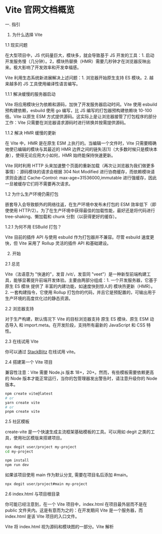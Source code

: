 # Vite 官网文档概览

一. 指引

1. 为什么选择 Vite

1.1 现实问题

在大型项目中，JS 代码量巨大，模块多，就会导致基于 JS 开发的工具：1. 启动开发服务慢（几分钟）。2，模块热替换（HMR）需要几秒钟才在浏览器反映出来。极大影响了开发效率和开发幸福感。

Vite 利用生态系统新进展解决上述问题：1. 浏览器开始原生支持 ES 模块。2. 越来越多的 JS 工具使用编译性语言编写。

1.1.1 解决缓慢的服务器启动

Vite 将应用模块分为依赖和源码，加快了开发服务器启动时间。Vite 使用 esbuild 预构建依赖，esbuild 使用 go 编写，比 JS 编写的打包器预构建依赖块 10-100 倍。Vite 以原生 ESM 方式提供源码。这实际上是让浏览器接管了打包程序的部分工作：Vite 只需要在浏览器请求源码时进行转换并按需提供源码。

1.1.2 解决 HMR 缓慢的更新

在 Vite 中，HMR 是在原生 ESM 上执行的。当编辑一个文件时，Vite 只需要精确地使已编辑的模块与其最近的 HMR 边界之间的链失活[1]（大多数时候只是模块本身），使得无论应用大小如何，HMR 始终能保持快速更新。

Vite 同时利用 HTTP 头来加速整个页面的重新加载（再次让浏览器为我们做更多事情）：源码模块的请求会根据 304 Not Modified 进行协商缓存，而依赖模块请求则会通过 Cache-Control: max-age=31536000,immutable 进行强缓存，因此一旦被缓存它们将不需要再次请求。

1.2 为什么生产环境仍需打包

嵌套导入会导致额外的网络往返，在生产环境中发布未打包的 ESM 效率低下（即使使用 HTTP/2）。为了在生产环境中获得最佳的加载性能，最好还是将代码进行 tree-shaking、懒加载和 chunk 分割（以获得更好的缓存）。

1.2.1 为何不用 ESBuild 打包？

Vite 目前的插件 API 与使用 esbuild 作为打包器并不兼容。尽管 esbuild 速度更快，但 Vite 采用了 Rollup 灵活的插件 API 和基础建设。

2. 开始

2.1 总览

Vite（法语意为 "快速的"，发音 /vit/，发音同 "veet"）是一种新型前端构建工具，能够显著提升前端开发体验。主要由两部分组成：1. 一个开发服务器，它基于原生 ES 模块 提供了 丰富的内建功能，如速度快到惊人的 模块热更新（HMR）。2. 一套构建指令，它使用 Rollup 打包你的代码，并且它是预配置的，可输出用于生产环境的高度优化过的静态资源。

2.2 浏览器支持

对于生产构建，默认情况下 Vite 的目标浏览器支持 原生 ES 模块、原生 ESM 动态导入 和 import.meta。在开发阶段，支持所有最新的 JavaScript 和 CSS 特性。

2.3 在线试用 Vite

你可以通过 [StackBlitz](https://stackblitz.com/edit/vitejs-vite-heargv?file=index.html&terminal=dev) 在线试用 vite。

2.4 搭建第一个 Vite 项目

兼容性注意：Vite 需要 Node.js 版本 18+，20+。然而，有些模板需要依赖更高的 Node 版本才能正常运行，当你的包管理器发出警告时，请注意升级你的 Node 版本。

```sh
npm create vite@latest
# or
yarn create vite
# or
pnpm create vite
```

2.5 社区模板

create-vite 是一个快速生成主流框架基础模板的工具。可以用如 degit 之类的工具，使用社区模版来搭建项目。

```sh
npx degit user/project my-project
cd my-project

npm install
npm run dev
```

如果该项目使用 main 作为默认分支, 需要在项目名后添加 #main。

```sh
npx degit user/project#main my-project
```

2.6 index.html 与项目根目录

你可能已经注意到，在一个 Vite 项目中，index.html 在项目最外层而不是在 public 文件夹内。这是有意而为之的：在开发期间 Vite 是一个服务器，而 index.html 是该 Vite 项目的入口文件。

Vite 将 index.html 视为源码和模块图的一部分。Vite 解析 <script type="module" src="..."> ，这个标签指向你的 JavaScript 源码。甚至内联引入 JavaScript 的 <script type="module"> 和引用 CSS 的 <link href> 也能利用 Vite 特有的功能被解析。另外，index.html 中的 URL 将被自动转换，因此不再需要 %PUBLIC_URL% 占位符了。

与静态 HTTP 服务器类似，Vite 也有 “根目录” 的概念，即服务文件的位置，在接下来的文档中你将看到它会以 <root> 代称。源码中的绝对 URL 路径将以项目的 “根” 作为基础来解析，因此你可以像在普通的静态文件服务器上一样编写代码（并且功能更强大！）。Vite 还能够处理依赖关系，解析处于根目录外的文件位置，这使得它即使在基于 monorepo 的方案中也十分有用。

Vite 也支持多个 .html 作入口点的 多页面应用模式。

vite 以当前工作目录作为根目录启动开发服务器。你也可以通过 vite serve some/sub/dir 来指定一个替代的根目录。注意 Vite 同时会解析项目根目录下的 配置文件（即 vite.config.js），因此如果根目录被改变了，你需要将配置文件移动到新的根目录下。

2.7 命令行界面

在安装了 Vite 的项目中，可以在 npm scripts 中使用 vite 可执行文件，或者直接使用 npx vite 运行它。下面是通过脚手架创建的 Vite 项目中默认的 npm scripts：

```sh
{
  "scripts": {
    "dev": "vite", // 启动开发服务器，别名：`vite dev`，`vite serve`
    "build": "vite build", // 为生产环境构建产物
    "preview": "vite preview" // 本地预览生产构建产物
  }
}
```

2.8 使用未发布功能

如果你迫不及待想要体验最新的功能，可以自行克隆 vite 仓库 到本地机器上然后自行将其链接（将需要 pnpm）：

```sh
git clone https://github.com/vitejs/vite.git
cd vite
pnpm install
cd packages/vite
pnpm run build
pnpm link --global # 在这一步中可使用你喜欢的包管理器
```

3. 功能

对非常基础的使用来说，使用 Vite 开发和使用一个静态文件服务器并没有太大区别。然而，Vite 还通过原生 ESM 导入提供了许多主要用于打包场景的增强功能。

3.1 NPM 依赖解析和预构建

原生 ES 导入不支持下面这样的裸模块导入：

```js
import { someMethod } from "my-dep";
```

上面的代码会在浏览器中抛出一个错误。Vite 将会检测到所有被加载的源文件中的此类裸模块导入，并执行以下操作:

1. 预构建 它们可以提高页面加载速度，并将 CommonJS / UMD 转换为 ESM 格式。预构建这一步由 esbuild 执行，这使得 Vite 的冷启动时间比任何基于 JavaScript 的打包器都要快得多。

2. 重写导入为合法的 URL，例如 /node_modules/.vite/deps/my-dep.js?v=f3sf2ebd 以便浏览器能够正确导入它们。

Vite 通过 HTTP 头来缓存请求得到的依赖。

3.2 模块热更新

Vite 提供了一套原生 ESM 的 HMR API。 具有 HMR 功能的框架可以利用该 API 提供即时、准确的更新，而无需重新加载页面或清除应用程序状态。Vite 内置了 HMR 到 Vue 单文件组件（SFC） 和 React Fast Refresh 中。也通过 @prefresh/vite 对 Preact 实现了官方集成。

注意，你不需要手动设置这些 —— 当你通过 create-vite 创建应用程序时，所选模板已经为你预先配置了这些。

3.3 TS

Vite 天然支持引入 .ts 文件。

3.3.1 仅执行转译

请注意，Vite 仅执行 .ts 文件的转译工作，并不执行 任何类型检查。并假定类型检查已经被你的 IDE 或构建过程处理了。

Vite 之所以不把类型检查作为转换过程的一部分，是因为这两项工作在本质上是不同的。转译可以在每个文件的基础上进行，与 Vite 的按需编译模式完全吻合。相比之下，类型检查需要了解整个模块图。把类型检查塞进 Vite 的转换管道，将不可避免地损害 Vite 的速度优势。

Vite 的工作是尽可能快地将源模块转化为可以在浏览器中运行的形式。为此，我们建议将静态分析检查与 Vite 的转换管道分开。这一原则也适用于其他静态分析检查，例如 ESLint。

在构建生产版本时，你可以在 Vite 的构建命令之外运行 tsc --noEmit。

在开发时，如果你需要更多的 IDE 提示，我们建议在一个单独的进程中运行 tsc --noEmit --watch，或者如果你喜欢在浏览器中直接看到上报的类型错误，可以使用 vite-plugin-checker。

Vite 使用 esbuild 将 TypeScript 转译到 JavaScript，约是 tsc 速度的 20~30 倍，同时 HMR 更新反映到浏览器的时间小于 50ms。

使用 仅含类型的导入和导出 形式的语法可以避免潜在的 “仅含类型的导入被不正确打包” 的问题，写法示例如下：

```ts
import type { T } from "only/types";
export type { T };
```

3.3.2 TS 编译器选项

tsconfig.json 中 compilerOptions 下的一些配置项需要特别注意。

isolatedModules：应该设置为 true。这是因为 esbuild 只执行没有类型信息的转译，它并不支持某些特性，如 const enum 和隐式类型导入。你必须在 tsconfig.json 中的 compilerOptions 下设置 "isolatedModules": true。如此做，TS 会警告你不要使用隔离（isolated）转译的功能。然而，一些库（如：vue）不能很好地与 "isolatedModules": true 共同工作。你可以在上游仓库修复好之前暂时使用 "skipLibCheck": true 来缓解这个错误。

useDefineForClassFields：从 Vite v2.5.0 开始，如果 TypeScript 的 target 是 ESNext 或 ES2022 及更新版本，此选项默认值则为 true。若设了其他 TypeScript 目标，则本项会默认为 false。大多数库都希望 "useDefineForClassFields": true

target：Vite 默认不会转译 TypeScript，而是使用 esbuild 的默认行为。该 esbuild.target 选项可以用来代替上述行为，默认值为 esnext，以进行最小的转译。在构建中，build.target 选项优先级更高，如果需要也可以设置。

3.3.3 客户端类型

Vite 默认的类型定义是写给它的 Node.js API 的。要将其补充到一个 Vite 应用的客户端代码环境中，请添加一个 d.ts 声明文件：

```ts
/// <reference types="vite/client" />
```

或者，你也可以将 vite/client 添加到 tsconfig.json 中的 compilerOptions.types 下：

```json
{
  "compilerOptions": {
    "types": ["vite/client"]
  }
}
```

这将会提供以下类型定义补充：

资源导入 (例如：导入一个 .svg 文件)
import.meta.env 上 Vite 注入的环境变量的类型定义
import.meta.hot 上的 HMR API 类型定义

TIP：要覆盖默认的类型定义，请添加一个包含你所定义类型的文件，请在三斜线注释 reference vite/client 前添加定义。例如，要为 React 组件中的 \*.svg 文件定义类型：

```ts
// vite-env-override.d.ts (the file that contains your typings):
declare module "*.svg" {
  const content: React.FC<React.SVGProps<SVGElement>>;
  export default content;
}
```

```ts
// The file containing the reference to vite/client
/// <reference types="./vite-env-override.d.ts" />
/// <reference types="vite/client" />
```

3.4 Vue

Vite 为 Vue 提供第一优先级支持：

Vue 3 单文件组件支持：@vitejs/plugin-vue
Vue 3 JSX 支持：@vitejs/plugin-vue-jsx
Vue 2.7 SFC 支持：@vitejs/plugin-vue2
Vue 2.7 JSX support via @vitejs/plugin-vue2-jsx

3.5 JSX

.jsx 和 .tsx 文件同样开箱即用。JSX 的转译同样是通过 esbuild。

Vue 用户应使用官方提供的 @vitejs/plugin-vue-jsx 插件，它提供了 Vue 3 特性的支持，包括 HMR，全局组件解析，指令和插槽。

3.6 CSS

3.6.1 @import 内联和变基

Vite 通过 postcss-import 预配置支持了 CSS @import 内联，Vite 的路径别名也遵从 CSS @import。换句话说，所有 CSS url() 引用，即使导入的文件在不同的目录中，也总是自动变基，以确保正确性。Sass 和 Less 文件也支持 @import 别名和 URL 变基。

3.6.2 PostCSS

如果项目包含有效的 PostCSS 配置 (任何受 postcss-load-config 支持的格式，例如 postcss.config.js)，它将会自动应用于所有已导入的 CSS。

请注意，CSS 最小化压缩将在 PostCSS 之后运行，并会使用 build.cssTarget 选项。

3.6.3 CSS Modules

任何以 .module.css 为后缀名的 CSS 文件都被认为是一个 CSS modules 文件。导入这样的文件会返回一个相应的模块对象：

```css
/* example.module.css */
.red {
  color: red;
}
```

```js
import classes from "./example.module.css";
document.getElementById("foo").className = classes.red;
```

CSS modules 行为可以通过 css.modules 选项 进行配置。如果 css.modules.localsConvention 设置开启了 camelCase 格式变量名转换（例如 localsConvention: 'camelCaseOnly'），你还可以使用按名导入。

```js
// .apply-color -> applyColor
import { applyColor } from "./example.module.css";
document.getElementById("foo").className = applyColor;
```

3.6.4 CSS 预处理器

由于 Vite 的目标仅为现代浏览器，因此建议使用原生 CSS 变量和实现 CSSWG 草案的 PostCSS 插件（例如 postcss-nesting）来编写简单的、符合未来标准的 CSS。

话虽如此，但 Vite 也同时提供了对 .scss, .sass, .less, .styl 和 .stylus 文件的内置支持。没有必要为它们安装特定的 Vite 插件，但必须安装相应的预处理器依赖：

```sh
# .scss and .sass
npm add -D sass

# .less
npm add -D less

# .styl and .stylus
npm add -D stylus
```

如果使用的是单文件组件，可以通过 <style lang="sass">（或其他预处理器）自动开启。

Vite 为 Sass 和 Less 改进了 @import 解析，以保证 Vite 别名也能被使用。另外，url() 中的相对路径引用的，与根文件不同目录中的 Sass/Less 文件会自动变基以保证正确性。

由于 Stylus API 限制，@import 别名和 URL 变基不支持 Stylus。

你还可以通过在文件扩展名前加上 .module 来结合使用 CSS modules 和预处理器，例如 style.module.scss。

3.6.5 禁用 CSS 注入页面

自动注入 CSS 内容的行为可以通过 ?inline 参数来关闭。在关闭时，被处理过的 CSS 字符串将会作为该模块的默认导出，但样式并没有被注入到页面中。

```js
import "./foo.css"; // 样式将会注入页面
import otherStyles from "./bar.css?inline"; // 样式不会注入页面
```

注意：自 Vite 5 起，CSS 文件的默认导入和按名导入（例如 import style from './foo.css'）将被移除。请使用 ?inline 参数代替。

3.6.6 Lightning CSS

从 Vite 4.4 开始，已经实验性地支持 Lightning CSS。可以通过在配置文件中添加 css.transformer: 'lightningcss' 并安装可选的 lightningcss 依赖项来选择使用它：

```sh
npm add -D lightningcss
```

如果启用，CSS 文件将由 Lightning CSS 处理，而不是 PostCSS。可以将 Lightning CSS 的选项传递给 css.lightingcss 选项来配置。

要配置 CSS Modules，需要使用 css.lightningcss.cssModules 而不是 css.modules（后者是用于配置 PostCSS 处理 CSS Modules 的方式）。

默认情况下，Vite 使用 esbuild 来压缩 CSS。通过 build.cssMinify: 'lightningcss' 进行配置，也可以将 Lightning CSS 用作 CSS 最小化压缩。

在使用 Lightning CSS 时，不支持 CSS 预处理器。

3.7 静态资源处理

导入一个静态资源会返回解析后的 URL：

```js
import imgUrl from "./img.png";
document.getElementById("hero-img").src = imgUrl;
```

添加一些特殊的查询参数可以更改资源被引入的方式：

```js
// 显式加载资源为一个 URL
import assetAsURL from "./asset.js?url";

// 以字符串形式加载资源
import assetAsString from "./shader.glsl?raw";

// 加载为 Web Worker
import Worker from "./worker.js?worker";

// 在构建时 Web Worker 内联为 base64 字符串
import InlineWorker from "./worker.js?worker&inline";
```

3.8 JSON

JSON 可以被直接导入 —— 同样支持具名导入：

```js
// 导入整个对象
import json from "./example.json";
// 对一个根字段使用具名导入 —— 有效帮助 treeshaking！
import { field } from "./example.json";
```

3.9 Glob 导入

Vite 支持使用特殊的 import.meta.glob 函数从文件系统导入多个模块：

```js
const modules = import.meta.glob("./dir/*.js");
```

以上将会被转译为下面的样子：

```js
// vite 生成的代码
const modules = {
  "./dir/foo.js": () => import("./dir/foo.js"),
  "./dir/bar.js": () => import("./dir/bar.js"),
};
```

你可以遍历 modules 对象的 key 值来访问相应的模块：

```js
for (const path in modules) {
  modules[path]().then((mod) => {
    console.log(path, mod);
  });
}
```

匹配到的文件默认是懒加载的，通过动态导入实现，并会在构建时分离为独立的 chunk。如果你倾向于直接引入所有的模块（例如依赖于这些模块中的副作用首先被应用），你可以传入 { eager: true } 作为第二个参数：

```js
const modules = import.meta.glob("./dir/*.js", { eager: true });
```

以上会被转译为下面的样子：

```js
// vite 生成的代码
import * as __glob__0_0 from "./dir/foo.js";
import * as __glob__0_1 from "./dir/bar.js";
const modules = {
  "./dir/foo.js": __glob__0_0,
  "./dir/bar.js": __glob__0_1,
};
```

3.9.1 Glob 导入形式

import.meta.glob 都支持以字符串形式导入文件，类似于 以字符串形式导入资源。在这里，我们使用了 Import Reflection 语法对导入进行断言：

```js
const modules = import.meta.glob("./dir/*.js", { as: "raw", eager: true });
```

上面的代码会被转换为下面这样：

```js
// code produced by vite（代码由 vite 输出）
const modules = {
  "./dir/foo.js": 'export default "foo"\n',
  "./dir/bar.js": 'export default "bar"\n',
};
```

3.9.2 多个匹配模式

第一个参数可以是一个 glob 数组，例如：

```js
const modules = import.meta.glob(["./dir/*.js", "./another/*.js"]);
```

3.9.3 反面匹配模式

同样也支持反面 glob 匹配模式（以 ! 作为前缀）。若要忽略结果中的一些文件，你可以添加“排除匹配模式”作为第一个参数：

```js
const modules = import.meta.glob(["./dir/*.js", "./another/*.js"]);
```

```js
// vite 生成的代码
const modules = {
  "./dir/foo.js": () => import("./dir/foo.js"),
};
```

也可能你只想要导入模块中的部分内容，那么可以利用 import 选项。

```js
const modules = import.meta.glob("./dir/*.js", { import: "setup" });

// vite 生成的代码
const modules = {
  "./dir/foo.js": () => import("./dir/foo.js").then((m) => m.setup),
  "./dir/bar.js": () => import("./dir/bar.js").then((m) => m.setup),
};
```

当与 eager 一同存在时，甚至可以对这些模块进行 tree-shaking。

```js
const modules = import.meta.glob("./dir/*.js", {
  import: "setup",
  eager: true,
});

// vite 生成的代码
import { setup as __glob__0_0 } from "./dir/foo.js";
import { setup as __glob__0_1 } from "./dir/bar.js";
const modules = {
  "./dir/foo.js": __glob__0_0,
  "./dir/bar.js": __glob__0_1,
};
```

设置 import 为 default 可以加载默认导出。

```js
const modules = import.meta.glob("./dir/*.js", {
  import: "default",
  eager: true,
});

// vite 生成的代码
import __glob__0_0 from "./dir/foo.js";
import __glob__0_1 from "./dir/bar.js";
const modules = {
  "./dir/foo.js": __glob__0_0,
  "./dir/bar.js": __glob__0_1,
};
```

你也可以使用 query 选项来提供对导入的自定义查询，以供其他插件使用。

```js
const modules = import.meta.glob("./dir/*.js", {
  query: { foo: "bar", bar: true },
});

// vite 生成的代码
const modules = {
  "./dir/foo.js": () => import("./dir/foo.js?foo=bar&bar=true"),
  "./dir/bar.js": () => import("./dir/bar.js?foo=bar&bar=true"),
};
```

3.9.4 Glob 导入注意事项

请注意：

这只是一个 Vite 独有的功能而不是一个 Web 或 ES 标准
该 Glob 模式会被当成导入标识符：必须是相对路径（以 ./ 开头）或绝对路径（以 / 开头，相对于项目根目录解析）或一个别名路径（请看 resolve.alias 选项)。
Glob 匹配是使用 fast-glob 来实现的 —— 阅读它的文档来查阅 支持的 Glob 模式。
你还需注意，所有 import.meta.glob 的参数都必须以字面量传入。你 不 可以在其中使用变量或表达式。

3.10 动态导入

和 glob 导入 类似，Vite 也支持带变量的动态导入。注意变量仅代表一层深的文件名。如果 file 是 foo/bar，导入将会失败。

```js
const module = await import(`./dir/${file}.js`);
```

3.11 WebAssembly

预编译的 .wasm 文件可以通过 ?init 来导入。 默认导出一个初始化函数，返回值为所导出 WebAssembly.Instance 实例对象的 Promise：

```js
import init from "./example.wasm?init";

init().then((instance) => {
  instance.exports.test();
});
```

init 函数还可以将传递给 WebAssembly.instantiate 的导入对象作为其第二个参数：

```js
init({
  imports: {
    someFunc: () => {
      /* ... */
    },
  },
}).then(() => {
  /* ... */
});
```

在生产构建当中，体积小于 assetInlineLimit 的 .wasm 文件将会被内联为 base64 字符串。否则，它们将被视为 静态资源 ，并按需获取。

3.11.1 访问 WebAssembly 模块

如果需要访问 Module 对象，例如将它多次实例化，可以使用 显式 URL 引入 来解析资源，然后执行实例化：

```js
import wasmUrl from "foo.wasm?url";

const main = async () => {
  const responsePromise = fetch(wasmUrl);
  const { module, instance } = await WebAssembly.instantiateStreaming(
    responsePromise
  );
  /* ... */
};

main();
```

3.11.2 在 Node.js 中获取模块

在 SSR 中，作为 ?init 导入的 fetch() 可能会失败，导致 TypeError: Invalid URL 报错。以下是一种替代方案，假设项目根目录在当前目录：

```js
import wasmUrl from "foo.wasm?url";
import { readFile } from "node:fs/promises";

const main = async () => {
  const resolvedUrl = (await import("./test/boot.test.wasm?url")).default;
  const buffer = await readFile("." + resolvedUrl);
  const { instance } = await WebAssembly.instantiate(buffer, {
    /* ... */
  });
  /* ... */
};

main();
```

3.12 Web Workers

3.12.1 通过构造器导入

一个 Web Worker 可以使用 new Worker() 和 new SharedWorker() 导入。与 worker 后缀相比，这种语法更接近于标准，是创建 worker 的 推荐 方式。

```ts
const worker = new Worker(new URL("./worker.js", import.meta.url));
```

worker 构造函数会接受可以用来创建 “模块” worker 的选项：

```ts
const worker = new Worker(new URL("./worker.js", import.meta.url), {
  type: "module",
});
```

3.12.2 带有查询后缀的导入

你可以在导入请求上添加 ?worker 或 ?sharedworker 查询参数来直接导入一个 web worker 脚本。默认导出会是一个自定义 worker 的构造函数：

```js
import MyWorker from "./worker?worker";

const worker = new MyWorker();
```

这个 worker 脚本也可以使用 ESM import 语句而不是 importScripts()。注意：在开发时，这依赖于 浏览器原生支持，但是在生产构建中，它会被编译掉。

默认情况下，worker 脚本将在生产构建中编译成单独的 chunk。如果你想将 worker 内联为 base64 字符串，请添加 inline 查询参数：

```js
import MyWorker from "./worker?worker&inline";
```

如果你想要以一个 URL 的形式读取该 worker，请添加 url 这个 query：

```js
import MyWorker from "./worker?worker&url";
```

3.13 构建优化

下面所罗列的功能会自动应用为构建过程的一部分，除非你想禁用它们，否则没有必要显式配置。

3.13.1 CSS 代码分割

Vite 会自动地将一个异步 chunk 模块中使用到的 CSS 代码抽取出来并为其生成一个单独的文件。这个 CSS 文件将在该异步 chunk 加载完成时自动通过一个 <link> 标签载入，该异步 chunk 会保证只在 CSS 加载完毕后再执行，避免发生 FOUC 。

如果你更倾向于将所有的 CSS 抽取到一个文件中，你可以通过设置 build.cssCodeSplit 为 false 来禁用 CSS 代码分割。

3.13.2 预加载指令生成

Vite 会为入口 chunk 和它们在打包出的 HTML 中的直接引入自动生成 <link rel="modulepreload"> 指令。

3.13.3 异步 Chunk 加载优化

在实际项目中，Rollup 通常会生成 “共用” chunk —— 被两个或以上的其他 chunk 共享的 chunk。与动态导入相结合，会很容易出现下面这种场景：

在无优化的情境下，当异步 chunk A 被导入时，浏览器将必须请求和解析 A，然后它才能弄清楚它也需要共用 chunk C。这会导致额外的网络往返：

```
Entry ---> A ---> C
```

Vite 将使用一个预加载步骤自动重写代码，来分割动态导入调用，以实现当 A 被请求时，C 也将 同时 被请求：

```
Entry ---> (A + C)
```

C 也可能有更深的导入，在未优化的场景中，这会导致更多的网络往返。Vite 的优化会跟踪所有的直接导入，无论导入的深度如何，都能够完全消除不必要的往返。

4. 命令行界面

4.1 开发服务器

```sh
# 启动 Vite 开发服务器
vite [root]


# 构建生产版本
vite build [root]


# 预构建依赖
vite optimize [root]

# 本地预览构建产物
vite preview [root]
```

5. 使用插件

Vite 可以使用插件进行扩展，这得益于 Rollup 优秀的插件接口设计和一部分 Vite 独有的额外选项。这意味着 Vite 用户可以利用 Rollup 插件的强大生态系统，同时根据需要也能够扩展开发服务器和 SSR 功能。

5.1 添加一个插件

将它添加到项目的 devDependencies 并在 vite.config.js 配置文件中的 plugins 数组中引入它。例如，要想为传统浏览器提供支持：

```sh
$ npm add -D @vitejs/plugin-legacy
```

```js
// vite.config.js
import legacy from '@vitejs/plugin-legacy'
import { defineConfig } from 'vite'

export default defineConfig({
  plugins: [
    legacy({
      targets: ['defaults', 'not IE 11'],
    }),
  ],
})
```

5.2 强制插件顺序

为了与某些 Rollup 插件兼容，可能需要强制修改插件的执行顺序，或者只在构建时使用。这应该是 Vite 插件的实现细节。可以使用 enforce 修饰符来强制插件的位置:

```js
// vite.config.js
import image from '@rollup/plugin-image'
import { defineConfig } from 'vite'

export default defineConfig({
  plugins: [
    {
      ...image(),
      // pre：在 Vite 核心插件之前调用该插件
      // 默认：在 Vite 核心插件之后调用该插件
      // post：在 Vite 构建插件之后调用该插件
      enforce: 'pre',
    },
  ],
})
```

5.3 按需应用

默认情况下插件在开发 (serve) 和生产 (build) 模式中都会调用。如果插件在服务或构建期间按需使用，请使用 apply 属性指明它们仅在 'build' 或 'serve' 模式时调用：

```js
// vite.config.js
import typescript2 from 'rollup-plugin-typescript2'
import { defineConfig } from 'vite'

export default defineConfig({
  plugins: [
    {
      ...typescript2(),
      apply: 'build',
    },
  ],
})
```

6. 依赖预构建

当你首次启动 vite 时，Vite 在本地加载你的站点之前预构建了项目依赖。默认情况下，它是自动且透明地完成的。依赖预构建仅适用于开发模式，并使用 esbuild 将依赖项转换为 ES 模块。在生产构建中，将使用 @rollup/plugin-commonjs。

6.1 原因

这就是 Vite 执行时所做的“依赖预构建”。这个过程有两个目的：

| 1. CommonJS 和 UMD 兼容性: 在开发阶段中，Vite 的开发服务器将所有代码视为原生 ES 模块。因此，Vite 必须先将以 CommonJS 或 UMD 形式提供的依赖项转换为 ES 模块。
| 2. 性能： 为了提高后续页面的加载性能，Vite将那些具有许多内部模块的 ESM 依赖项转换为单个模块。

6.2 自动依赖搜寻

如果没有找到现有的缓存，Vite 会扫描您的源代码，并自动寻找引入的依赖项（即 "bare import"，表示期望从 node_modules 中解析），并将这些依赖项作为预构建的入口点。预打包使用 esbuild 执行，因此通常速度非常快。

在服务器已经启动后，如果遇到尚未在缓存中的新依赖项导入，则 Vite 将重新运行依赖项构建过程，并在需要时重新加载页面。

6.3 Monorepo 和链接依赖

在一个 monorepo 启动中，该仓库中的某个包可能会成为另一个包的依赖。Vite 会自动侦测没有从 node_modules 解析的依赖项，并将链接的依赖视为源码。它不会尝试打包被链接的依赖，而是会分析被链接依赖的依赖列表。

然而，这需要被链接的依赖被导出为 ESM 格式。如果不是，那么你可以在配置里将此依赖添加到 optimizeDeps.include 和 build.commonjsOptions.include 这两项中。

```js
export default defineConfig({
  optimizeDeps: {
    include: ['linked-dep'],
  },
  build: {
    commonjsOptions: {
      include: [/linked-dep/, /node_modules/],
    },
  },
})
```

6.4 自定义行为

有时候默认的依赖启发式算法（discovery heuristics）可能并不总是理想的。如果您想要明确地包含或排除依赖项，可以使用 optimizeDeps 配置项 来进行设置。

optimizeDeps.include 或 optimizeDeps.exclude 的一个典型使用场景，是当 Vite 在源码中无法直接发现 import 的时候。例如，import 可能是插件转换的结果。这意味着 Vite 无法在初始扫描时发现 import —— 只能在文件被浏览器请求并转换后才能发现。这将导致服务器在启动后立即重新打包。

include 和 exclude 都可以用来处理这个问题。如果依赖项很大（包含很多内部模块）或者是 CommonJS，那么你应该包含它；如果依赖项很小，并且已经是有效的 ESM，则可以排除它，让浏览器直接加载它。

6.5 缓存

Vite 将预构建的依赖项缓存到 node_modules/.vite 中。它会基于以下几个来源来决定是否需要重新运行预构建步骤：

包管理器的锁文件内容，例如 package-lock.json，yarn.lock，pnpm-lock.yaml，或者 bun.lockb；
补丁文件夹的修改时间；
vite.config.js 中的相关字段；
NODE_ENV 的值。

只有在上述其中一项发生更改时，才需要重新运行预构建。

如果出于某些原因你想要强制 Vite 重新构建依赖项，你可以在启动开发服务器时指定 --force 选项，或手动删除 node_modules/.vite 缓存目录。

已预构建的依赖请求使用 HTTP 头 max-age=31536000, immutable 进行强缓存，以提高开发期间页面重新加载的性能。一旦被缓存，这些请求将永远不会再次访问开发服务器。如果安装了不同版本的依赖项（这反映在包管理器的 lockfile 中），则会通过附加版本查询自动失效。如果你想通过本地编辑来调试依赖项，您可以：

通过浏览器开发工具的 Network 选项卡暂时禁用缓存；
重启 Vite 开发服务器指定 --force 选项，来重新构建依赖项;
重新载入页面。

7. 静态资源处理

7.1 将资源引入为URL

服务时引入一个静态资源会返回解析后的公共路径。例如，imgUrl 在开发时会是 /img.png，在生产构建后会是 /assets/img.2d8efhg.png:

```js
import imgUrl from './img.png'
document.getElementById('hero-img').src = imgUrl
```

被包含在内部列表或 assetsInclude 中的资源，可以使用 ?url 后缀显式导入为一个 URL。这十分有用，例如，要导入 Houdini Paint Worklets 时：

```js
import workletURL from 'extra-scalloped-border/worklet.js?url'
CSS.paintWorklet.addModule(workletURL)
```

资源可以使用 ?raw 后缀声明作为字符串引入：

```js
import shaderString from './shader.glsl?raw'
```

脚本可以通过 ?worker 或 ?sharedworker 后缀导入为 web worker：

```js
// 在生产构建中将会分离出 chunk
import Worker from './shader.js?worker'
const worker = new Worker()
```

```js
// sharedworker
import SharedWorker from './shader.js?sharedworker'
const sharedWorker = new SharedWorker()
```

```js
// 内联为 base64 字符串
import InlineWorker from './shader.js?worker&inline'
```

如果你有下列这些资源：

不会被源码引用（例如 robots.txt）
必须保持原有文件名（没有经过 hash）
...或者你压根不想引入该资源，只是想得到其 URL。

那么你可以将该资源放在指定的 public 目录中，它应位于你的项目根目录。该目录中的资源在开发时能直接通过 / 根路径访问到，并且打包时会被完整复制到目标目录的根目录下。

目录默认是 <root>/public，但可以通过 publicDir 选项 来配置。

请注意：引入 public 中的资源永远应该使用根绝对路径 —— 举个例子，public/icon.png 应该在源码中被引用为 /icon.png。public 中的资源不应该被 JavaScript 文件引用。

7.2 new URL(url，import，meta.url)

import.meta.url 是一个 ESM 的原生功能，会暴露当前模块的 URL。将它与原生的 URL 构造器 组合使用，在一个 JavaScript 模块中，通过相对路径我们就能得到一个被完整解析的静态资源 URL：

```js
const imgUrl = new URL('./img.png', import.meta.url).href

document.getElementById('hero-img').src = imgUrl
```

在生产构建时，Vite 才会进行必要的转换保证 URL 在打包和资源哈希后仍指向正确的地址。然而，这个 URL 字符串必须是静态的，这样才好分析。否则代码将被原样保留、因而在 build.target 不支持 import.meta.url 时会导致运行时错误。

```js
// Vite 不会转换这个
const imgUrl = new URL(imagePath, import.meta.url).href
```

8. 构建生产版本

当需要将应用部署到生产环境时，只需运行 vite build 命令。默认情况下，它使用 <root>/index.html 作为其构建入口点，并生成能够静态部署的应用程序包。

8.1 浏览器兼容性

用于生产环境的构建包会假设目标浏览器支持现代 JavaScript 语法。默认情况下，Vite 的目标是能够 支持原生 ESM script 标签、支持原生 ESM 动态导入 和 import.meta 的浏览器：Chrome >=87、Firefox >=78、Safari >=14、Edge >=88。你也可以通过 build.target 配置项 指定构建目标，最低支持 es2015。

请注意，默认情况下 Vite 只处理语法转译，且 不包含任何 polyfill，传统浏览器可以通过插件 @vitejs/plugin-legacy 来支持，它将自动生成传统版本的 chunk 及与其相对应 ES 语言特性方面的 polyfill。兼容版的 chunk 只会在不支持原生 ESM 的浏览器中进行按需加载。

8.2 公共基础路径

如果你需要在嵌套的公共路径下部署项目，只需指定 base 配置项，然后所有资源的路径都将据此配置重写。这个选项也可以通过命令行参数指定，例如 vite build --base=/my/public/path/。

当然，情况也有例外，当访问过程中需要使用动态连接的 url 时，可以使用全局注入的 import.meta.env.BASE_URL 变量，它的值为公共基础路径。注意，这个变量在构建时会被静态替换，因此，它必须按 import.meta.env.BASE_URL 的原样出现（例如 import.meta.env['BASE_URL'] 是无效的）

8.3 自定义构建

构建过程可以通过多种 构建配置选项 来自定义构建。具体来说，你可以通过 build.rollupOptions 直接调整底层的 Rollup 选项：

```js
// vite.config.js
export default defineConfig({
  build: {
    rollupOptions: {
      // https://rollupjs.org/configuration-options/
    },
  },
})
```

8.4 产物分块策略

你可以通过配置 build.rollupOptions.output.manualChunks 来自定义 chunk 分割策略（查看 Rollup 相应文档）

在 Vite 2.8 及更早版本中，默认的策略是将 chunk 分割为 index 和 vendor。这对一些 SPA 来说是好的策略，但是要对所有应用场景提供一种通用解决方案是非常困难的。从 Vite 2.9 起，manualChunks 默认情况下不再被更改。你可以通过在配置文件中添加 splitVendorChunkPlugin 来继续使用 “分割 Vendor Chunk” 策略：

```js
// vite.config.js
import { splitVendorChunkPlugin } from 'vite'
export default defineConfig({
  plugins: [splitVendorChunkPlugin()],
})
```

也可以用一个工厂函数 splitVendorChunk({ cache: SplitVendorChunkCache }) 来提供该策略，在需要与自定义逻辑组合的情况下，cache.reset() 需要在 buildStart 阶段被调用，以便构建的 watch 模式在这种情况下正常工作。

警告：你应该使用 build.rollupOptions.output.manualChunks 函数形式来使用此插件。如果使用对象形式，插件将不会生效。

8.5 文件变化时重新构建

你可以使用 vite build --watch 来启用 rollup 的监听器。或者，你可以直接通过 build.watch 调整底层的 WatcherOptions 选项：

```js
// vite.config.js
export default defineConfig({
  build: {
    watch: {
      // https://rollupjs.org/configuration-options/#watch
    },
  },
})
```

当启用 --watch 标志时，对 vite.config.js 的改动，以及任何要打包的文件，都将触发重新构建。

8.6 多页面应用模式

假设你有下面这样的项目文件结构：

```
├── package.json
├── vite.config.js
├── index.html
├── main.js
└── nested
    ├── index.html
    └── nested.js
```

在开发过程中，简单地导航或链接到 /nested/ - 将会按预期工作，与正常的静态文件服务器表现一致。

在构建过程中，你只需指定多个 .html 文件作为入口点即可：

```js
// vite.config.js
import { resolve } from 'path'
import { defineConfig } from 'vite'

export default defineConfig({
  build: {
    rollupOptions: {
      input: {
        main: resolve(__dirname, 'index.html'),
        nested: resolve(__dirname, 'nested/index.html'),
      },
    },
  },
})
```

如果你指定了另一个根目录，请记住，在解析输入路径时，__dirname 的值将仍然是 vite.config.js 文件所在的目录。因此，你需要把对应入口文件的 root 的路径添加到 resolve 的参数中。

请注意，在 HTML 文件中，Vite 忽略了 rollupOptions.input 对象中给定的入口名称，而是在生成 dist 文件夹中的 HTML 资源文件时，使用了文件已解析的路径 ID。这确保了与开发服务器的工作方式保持一致的结构。

8.7 库模式

当你开发面向浏览器的库时，你可能会将大部分时间花在该库的测试/演示页面上。在 Vite 中你可以使用 index.html 获得如丝般顺滑的开发体验。

当这个库要进行发布构建时，请使用 build.lib 配置项，以确保将那些你不想打包进库的依赖进行外部化处理，例如 vue 或 react：

```js
// vite.config.js
import { resolve } from 'path'
import { defineConfig } from 'vite'

export default defineConfig({
  build: {
    lib: {
      // Could also be a dictionary or array of multiple entry points
      entry: resolve(__dirname, 'lib/main.js'),
      name: 'MyLib',
      // the proper extensions will be added
      fileName: 'my-lib',
    },
    rollupOptions: {
      // 确保外部化处理那些你不想打包进库的依赖
      external: ['vue'],
      output: {
        // 在 UMD 构建模式下为这些外部化的依赖提供一个全局变量
        globals: {
          vue: 'Vue',
        },
      },
    },
  },
})
```

入口文件将包含可以由你的包的用户导入的导出：

```js
// lib/main.js
import Foo from './Foo.vue'
import Bar from './Bar.vue'
export { Foo, Bar }
```

使用如上配置运行 vite build 时，将会使用一套面向库的 Rollup 预设，并且将为该库提供两种构建格式：es 和 umd (可在 build.lib 中配置)：

```sh
$ vite build
building for production...
dist/my-lib.js      0.08 kB / gzip: 0.07 kB
dist/my-lib.umd.cjs 0.30 kB / gzip: 0.16 kB
```

推荐在你库的 package.json 中使用如下格式：

```json
{
  "name": "my-lib",
  "type": "module",
  "files": ["dist"],
  "main": "./dist/my-lib.umd.cjs",
  "module": "./dist/my-lib.js",
  "exports": {
    ".": {
      "import": "./dist/my-lib.js",
      "require": "./dist/my-lib.umd.cjs"
    }
  }
}
```

或者，如果暴露了多个入口起点：

```json
{
  "name": "my-lib",
  "type": "module",
  "files": ["dist"],
  "main": "./dist/my-lib.cjs",
  "module": "./dist/my-lib.js",
  "exports": {
    ".": {
      "import": "./dist/my-lib.js",
      "require": "./dist/my-lib.cjs"
    },
    "./secondary": {
      "import": "./dist/secondary.js",
      "require": "./dist/secondary.cjs"
    }
  }
}
```

文件扩展名：如果 package.json 不包含 "type": "module"，Vite 会生成不同的文件后缀名以兼容 Node.js。.js 会变为 .mjs 而 .cjs 会变为 .js 。

环境变量：在库模式中，所有 import.meta.env.* 的使用都会在构建生产版本时被静态替换。但是，process.env.* 的使用不会，这样你的库的使用者就可以动态地改变它。如果这是不可取的，你可以使用 define: { 'process.env.NODE_ENV': '"production"' } 来静态替换它们，或者使用 esm-env 来更好地兼容打包工具和运行时。

进阶用法：库模式包括了一种简单而又有见地的配置，适用于面向浏览器和 JS 框架的库。如果你正在构建非面向浏览器的库，或需要高级构建流程，可以直接使用 Rollup 或 esbuild。

8.8 进阶基础路径选择

对更高级的使用场景，被部署的资源和公共文件可能想要分为不同的路径，例如使用不同缓存策略的场景。 一个用户可能以三种不同的路径部署下列文件：

生成的入口 HTML 文件（可能会在 SSR 中被处理）
生成的带有 hash 值的文件（JS、CSS 以及其他文件类型，如图片）
拷贝的 公共文件

单个静态的 基础路径 在这种场景中就不够用了。Vite 在构建时为更高级的基础路径选项提供了实验性支持，可以使用 experimental.renderBuiltUrl：

```ts
experimental: {
  renderBuiltUrl(filename: string, { hostType }: { hostType: 'js' | 'css' | 'html' }) {
    if (hostType === 'js') {
      return { runtime: `window.__toCdnUrl(${JSON.stringify(filename)})` }
    } else {
      return { relative: true }
    }
  }
}
```

如果 hash 后的资源和公共文件没有被部署在一起，可以根据该函数的第二个参数 context 上的字段 type 分别定义各个资源组的选项：

```js
experimental: {
  renderBuiltUrl(filename: string, { hostId, hostType, type }: { hostId: string, hostType: 'js' | 'css' | 'html', type: 'public' | 'asset' }) {
    if (type === 'public') {
      return 'https://www.domain.com/' + filename
    }
    else if (path.extname(hostId) === '.js') {
      return { runtime: `window.__assetsPath(${JSON.stringify(filename)})` }
    }
    else {
      return 'https://cdn.domain.com/assets/' + filename
    }
  }
}
```

9.  部署静态站点

本指南建立在以下几个假设基础之上：

你正在使用的是默认的构建输出路径（dist）。这个路径 可以通过 build.outDir 更改，在这种情况下，你可以从这篇指南中找到所需的指引。
你正在使用 NPM；或者 Yarn 等其他可以运行下面的脚本指令的包管理工具。
Vite 已作为一个本地开发依赖（dev dependency）安装在你的项目中，并且你已经配置好了如下的 npm scripts：

```json
{
  "scripts": {
    "build": "vite build",
    "preview": "vite preview"
  }
}
```

值得注意的是 vite preview 用作预览本地构建，而不应直接作为生产服务器。

注意：本篇指南提供了部署 Vite 静态站点的说明。Vite 也对服务端渲染（SSR）有了实验性的支持。SSR 是指支持在 Node 中运行相应应用的前端框架，预渲染成 HTML，最后在客户端激活（hydrate）。查看 SSR 指南 了解更多细节。另一方面，如果你在寻找与传统服务端框架集成的方式，那么请查看 后端集成 章节。

9.1 构建应用

你可以运行 npm run build 命令来执行应用的构建：

```sh
npm run build
```

默认情况下，构建会输出到 dist 文件夹中。你可以部署这个 dist 文件夹到任何你喜欢的平台。

当你构建完成应用后，你可以通过运行 npm run preview 命令，在本地测试该应用：

```sh
npm run build
npm run preview
```

vite preview 命令会在本地启动一个静态 Web 服务器，将 dist 文件夹运行在 http://localhost:4173。这样在本地环境下查看该构建产物是否正常可用就方便多了。

你可以通过 --port 参数来配置服务的运行端口：

```sh
{
  "scripts": {
    "preview": "vite preview --port 8080"
  }
}
```

现在 preview 命令会将服务器运行在 http://localhost:8080。

9.2 GitHub Pages

在 vite.config.js 中设置正确的 base：

如果你正要部署到 https://<USERNAME>.github.io/，或者通过 GitHub Pages 部署到一个自定义域名（例如 www.example.com），请将 base 设置为 '/'。或者，你也可以从配置中移除 base，因为它默认为 '/'。
如果你正在部署到 https://<USERNAME>.github.io/<REPO>/（例如你的仓库地址为 https://github.com<USERNAME>/<REPO>），那么请将 base 设置为 '/<REPO>/'。

进入仓库 settings 页面的 GitHub Pages 配置，选择部署来源为“GitHub Actions”，这将引导你创建一个构建和部署项目的工作流程，我们提供了一个安装依赖项和使用 npm 构建的工作流程样本：

```yml
# 将静态内容部署到 GitHub Pages 的简易工作流程
name: Deploy static content to Pages

on:
  # 仅在推送到默认分支时运行。
  push:
    branches: ['main']

  # 这个选项可以使你手动在 Action tab 页面触发工作流
  workflow_dispatch:

# 设置 GITHUB_TOKEN 的权限，以允许部署到 GitHub Pages。
permissions:
  contents: read
  pages: write
  id-token: write

# 允许一个并发的部署
concurrency:
  group: 'pages'
  cancel-in-progress: true

jobs:
  # 单次部署的工作描述
  deploy:
    environment:
      name: github-pages
      url: ${{ steps.deployment.outputs.page_url }}
    runs-on: ubuntu-latest
    steps:
      - name: Checkout
        uses: actions/checkout@v4
      - name: Set up Node
        uses: actions/setup-node@v3
        with:
          node-version: 18
          cache: 'npm'
      - name: Install dependencies
        run: npm install
      - name: Build
        run: npm run build
      - name: Setup Pages
        uses: actions/configure-pages@v3
      - name: Upload artifact
        uses: actions/upload-pages-artifact@v2
        with:
          # Upload dist repository
          path: './dist'
      - name: Deploy to GitHub Pages
        id: deployment
        uses: actions/deploy-pages@v2
```

9.3 GitLab Pages 配合 GitLab CI

在 vite.config.js 中设置正确的 base。

如果你要部署在 https://<USERNAME or GROUP>.gitlab.io/ 上，你可以省略 base 使其默认为 '/'。
如果你要部署在 https://<USERNAME or GROUP>.gitlab.io/<REPO>/ 上，例如你的仓库地址为 https://gitlab.com/<USERNAME>/<REPO>，那么请设置 base 为 '/<REPO>/'。

在项目根目录创建一个 .gitlab-ci.yml 文件，并包含以下内容。它将使得每次你更改内容时都重新构建与部署站点：

```yaml
image: node:16.5.0
pages:
  stage: deploy
  cache:
    key:
      files:
        - package-lock.json
      prefix: npm
    paths:
      - node_modules/
  script:
    - npm install
    - npm run build
    - cp -a dist/. public/
  artifacts:
    paths:
      - public
  rules:
    - if: $CI_COMMIT_BRANCH == $CI_DEFAULT_BRANCH
```

10.  环境变量与模式

10.1 环境变量

Vite 在一个特殊的 import.meta.env 对象上暴露环境变量。这里有一些在所有情况下都可以使用的内建变量：

import.meta.env.MODE: {string} 应用运行的模式。
import.meta.env.BASE_URL: {string} 部署应用时的基本 URL。他由base 配置项决定。
import.meta.env.PROD: {boolean} 应用是否运行在生产环境（使用 NODE_ENV='production' 运行开发服务器或构建应用时使用 NODE_ENV='production' ）。
import.meta.env.DEV: {boolean} 应用是否运行在开发环境 (永远与 import.meta.env.PROD相反)。
import.meta.env.SSR: {boolean} 应用是否运行在 server 上。


10.2 .env文件

Vite 使用 dotenv 从你的 环境目录 中的下列文件加载额外的环境变量：

```
.env                # 所有情况下都会加载
.env.local          # 所有情况下都会加载，但会被 git 忽略
.env.[mode]         # 只在指定模式下加载
.env.[mode].local   # 只在指定模式下加载，但会被 git 忽略
```

环境加载优先级：

一份用于指定模式的文件（例如 .env.production）会比通用形式的优先级更高（例如 .env）。

另外，Vite 执行时已经存在的环境变量有最高的优先级，不会被 .env 类文件覆盖。例如当运行 VITE_SOME_KEY=123 vite build 的时候。

.env 类文件会在 Vite 启动一开始时被加载，而改动会在重启服务器后生效。

加载的环境变量也会通过 import.meta.env 以字符串形式暴露给客户端源码。

为了防止意外地将一些环境变量泄漏到客户端，只有以 VITE_ 为前缀的变量才会暴露给经过 vite 处理的代码。例如下面这些环境变量：

```
VITE_SOME_KEY=123
DB_PASSWORD=foobar
```

只有 VITE_SOME_KEY 会被暴露为 import.meta.env.VITE_SOME_KEY 提供给客户端源码，而 DB_PASSWORD 则不会。

```js
console.log(import.meta.env.VITE_SOME_KEY) // 123
console.log(import.meta.env.DB_PASSWORD) // undefined
```

请注意，如果想要在环境变量中使用 $ 符号，则必须使用 \ 对其进行转义。

```
KEY=123
NEW_KEY1=test$foo   # test
NEW_KEY2=test\$foo  # test$foo
NEW_KEY3=test$KEY   # test123
```

安全注意事项：.env.*.local 文件应是本地的，可以包含敏感变量。你应该将 *.local 添加到你的 .gitignore 中，以避免它们被 git 检入。由于任何暴露给 Vite 源码的变量最终都将出现在客户端包中，VITE_* 变量应该不包含任何敏感信息。

默认情况下，Vite 在 vite/client.d.ts 中为 import.meta.env 提供了类型定义。随着在 .env[mode] 文件中自定义了越来越多的环境变量，你可能想要在代码中获取这些以 VITE_ 为前缀的用户自定义环境变量的 TypeScript 智能提示。

要想做到这一点，你可以在 src 目录下创建一个 env.d.ts 文件，接着按下面这样增加 ImportMetaEnv 的定义：

```ts
/// <reference types="vite/client" />

interface ImportMetaEnv {
  readonly VITE_APP_TITLE: string
  // 更多环境变量...
}

interface ImportMeta {
  readonly env: ImportMetaEnv
}
```

如果你的代码依赖于浏览器环境的类型，比如 DOM 和 WebWorker，你可以在 tsconfig.json 中修改 lib 字段来获取类型支持。

```json
{
  "lib": ["WebWorker"]
}
```

10.3 HTML环境变量替换

Vite 还支持在 HTML 文件中替换环境变量。import.meta.env 中的任何属性都可以通过特殊的 %ENV_NAME% 语法在 HTML 文件中使用：

```html
<h1>Vite is running in %MODE%</h1>
<p>Using data from %VITE_API_URL%</p>
```

如果环境变量在 import.meta.env 中不存在，比如不存在的 %NON_EXISTENT%，则会将被忽略而不被替换，这与 JS 中的 import.meta.env.NON_EXISTENT 不同，JS 中会被替换为 undefined。

10.4 模式

默认情况下，开发服务器 (dev 命令) 运行在 development (开发) 模式，而 build 命令则运行在 production (生产) 模式。

这意味着当执行 vite build 时，它会自动加载 .env.production 中可能存在的环境变量：

```
# .env.production
VITE_APP_TITLE=My App
```

在你的应用中，你可以使用 import.meta.env.VITE_APP_TITLE 渲染标题。

在某些情况下，若想在 vite build 时运行不同的模式来渲染不同的标题，你可以通过传递 --mode 选项标志来覆盖命令使用的默认模式。例如，如果你想在 staging （预发布）模式下构建应用：

```sh
vite build --mode staging
```

还需要新建一个 .env.staging 文件：

```
# .env.staging
VITE_APP_TITLE=My App (staging)
```

由于 vite build 默认运行生产模式构建，你也可以通过使用不同的模式和对应的 .env 文件配置来改变它，用以运行开发模式的构建：

```
# .env.testing
NODE_ENV=development
```

11.  服务端渲染（SSR）

注意：SSR 特别指支持在 Node.js 中运行相同应用程序的前端框架（例如 React、Preact、Vue 和 Svelte），将其预渲染成 HTML，最后在客户端进行水合处理。如果你正在寻找与传统服务器端框架的集成，请查看 后端集成指南。下面的指南还假定你在选择的框架中有使用 SSR 的经验，并且只关注特定于 Vite 的集成细节。

Low-level API：这是一个底层 API，是为库和框架作者准备的。如果你的目标是构建一个应用程序，请确保优先查看 Vite SSR 章节 中更上层的 SSR 插件和工具。也就是说，大部分应用都是基于 Vite 的底层 API 之上构建的。

11.1 示例项目

Vite 为服务端渲染（SSR）提供了内建支持。create-vite-extra 包含了一些你可以用作参考的SSR设置示例：[Vue](https://github.com/bluwy/create-vite-extra/tree/master/template-ssr-vue)，[React](https://github.com/bluwy/create-vite-extra/tree/master/template-ssr-react)，[Svelte](https://github.com/bluwy/create-vite-extra/tree/master/template-ssr-svelte)

你也可以通过 运行 create-vite 在本地搭建这些项目，并在框架选项下选择 Others > create-vite-extra。

11.2 源码结构

一个典型的 SSR 应用应该有如下的源文件结构：

```
- index.html
- server.js # main application server
- src/
  - main.js          # 导出环境无关的（通用的）应用代码
  - entry-client.js  # 将应用挂载到一个 DOM 元素上
  - entry-server.js  # 使用某框架的 SSR API 渲染该应用
```

index.html 将需要引用 entry-client.js 并包含一个占位标记供给服务端渲染时注入：

```html
<div id="app"><!--ssr-outlet--></div>
<script type="module" src="/src/entry-client.js"></script>
```

你可以使用任何你喜欢的占位标记来替代 <!--ssr-outlet-->，只要它能够被正确替换。

11.3 情景逻辑

如果需要执行 SSR 和客户端间情景逻辑，可以使用：

```js
如果需要执行 SSR 和客户端间情景逻辑，可以使用：
```

这是在构建过程中被静态替换的，因此它将允许对未使用的条件分支进行摇树优化。

11.4 设置开发服务器

在构建 SSR 应用程序时，你可能希望完全控制主服务器，并将 Vite 与生产环境脱钩。因此，建议以中间件模式使用 Vite。下面是一个关于 express 的例子：

```js
// server.js
import fs from 'fs'
import path from 'path'
import { fileURLToPath } from 'url'
import express from 'express'
import { createServer as createViteServer } from 'vite'

const __dirname = path.dirname(fileURLToPath(import.meta.url))

async function createServer() {
  const app = express()

  // 以中间件模式创建 Vite 应用，并将 appType 配置为 'custom'
  // 这将禁用 Vite 自身的 HTML 服务逻辑
  // 并让上级服务器接管控制
  const vite = await createViteServer({
    server: { middlewareMode: true },
    appType: 'custom'
  })

  // 使用 vite 的 Connect 实例作为中间件
  // 如果你使用了自己的 express 路由（express.Router()），你应该使用 router.use
  app.use((req, res, next) => {
    // 当服务器重启（例如用户修改了 vite.config.js 后），
    // `vite.middlewares` 将会被重新赋值。在包装处理程序中调用
    // `vite.middlewares` 可以确保
    // 始终使用最新的 Vite 中间件。
    vite.middlewares.handle(req, res, next)
  })

  app.use('*', async (req, res) => {
    // 服务 index.html - 下面我们来处理这个问题
  })

  app.listen(5173)
}

createServer()
```

这里 vite 是 ViteDevServer 的一个实例。vite.middlewares 是一个 Connect 实例，它可以在任何一个兼容 connect 的 Node.js 框架中被用作一个中间件。

下一步是实现 * 处理程序供给服务端渲染的 HTML：

```js
app.use('*', async (req, res, next) => {
  const url = req.originalUrl

  try {
    // 1. 读取 index.html
    let template = fs.readFileSync(
      path.resolve(__dirname, 'index.html'),
      'utf-8',
    )

    // 2. 应用 Vite HTML 转换。这将会注入 Vite HMR 客户端，
    //    同时也会从 Vite 插件应用 HTML 转换。
    //    例如：@vitejs/plugin-react 中的 global preambles
    template = await vite.transformIndexHtml(url, template)

    // 3. 加载服务器入口。vite.ssrLoadModule 将自动转换
    //    你的 ESM 源码使之可以在 Node.js 中运行！无需打包
    //    并提供类似 HMR 的根据情况随时失效。
    const { render } = await vite.ssrLoadModule('/src/entry-server.js')

    // 4. 渲染应用的 HTML。这假设 entry-server.js 导出的 `render`
    //    函数调用了适当的 SSR 框架 API。
    //    例如 ReactDOMServer.renderToString()
    const appHtml = await render(url)

    // 5. 注入渲染后的应用程序 HTML 到模板中。
    const html = template.replace(`<!--ssr-outlet-->`, appHtml)

    // 6. 返回渲染后的 HTML。
    res.status(200).set({ 'Content-Type': 'text/html' }).end(html)
  } catch (e) {
    // 如果捕获到了一个错误，让 Vite 来修复该堆栈，这样它就可以映射回
    // 你的实际源码中。
    vite.ssrFixStacktrace(e)
    next(e)
  }
})
```

package.json 中的 dev 脚本也应该相应地改变，使用服务器脚本：

```diff
  "scripts": {
-   "dev": "vite"
+   "dev": "node server"
  }
```

11.5 生产环境构建

为了将 SSR 项目交付生产，我们需要：

正常生成一个客户端构建；
再生成一个 SSR 构建，使其通过 import() 直接加载，这样便无需再使用 Vite 的 ssrLoadModule；

```json
{
  "scripts": {
    "dev": "node server",
    "build:client": "vite build --outDir dist/client",
    "build:server": "vite build --outDir dist/server --ssr src/entry-server.js"
  }
}
```

注意使用 --ssr 标志表明这将会是一个 SSR 构建。同时需要指定 SSR 的入口。

接着，在 server.js 中，通过 process.env.NODE_ENV 条件分支，需要添加一些用于生产环境的特定逻辑：

使用 dist/client/index.html 作为模板，而不是根目录的 index.html，因为前者包含了到客户端构建的正确资源链接。
使用 import('./dist/server/entry-server.js') ，而不是 await vite.ssrLoadModule('/src/entry-server.js')（前者是 SSR 构建后的最终结果）。
将 vite 开发服务器的创建和所有使用都移到 dev-only 条件分支后面，然后添加静态文件服务中间件来服务 dist/client 中的文件。

11.6 生成预加载指令

vite build 支持使用 --ssrManifest 标志，这将会在构建输出目录中生成一份 .vite/ssr-manifest.json：

```diff
- "build:client": "vite build --outDir dist/client",
+ "build:client": "vite build --outDir dist/client --ssrManifest",
```

上面的脚本将会为客户端构建生成 dist/client/.vite/ssr-manifest.json（是的，该 SSR 清单是从客户端构建生成而来，因为我们想要将模块 ID 映射到客户端文件上）。清单包含模块 ID 到它们关联的 chunk 和资源文件的映射。

为了利用该清单，框架需要提供一种方法来收集在服务器渲染调用期间使用到的组件模块 ID。

@vitejs/plugin-vue 支持该功能，开箱即用，并会自动注册使用的组件模块 ID 到相关的 Vue SSR 上下文：

```js
// src/entry-server.js
const ctx = {}
const html = await vueServerRenderer.renderToString(app, ctx)
// ctx.modules 现在是一个渲染期间使用的模块 ID 的 Set
```

我们现在需要在 server.js 的生产环境分支下读取该清单，并将其传递到 src/entry-server.js 导出的 render 函数中。这将为我们提供足够的信息，来为异步路由相应的文件渲染预加载指令！

11.7 预渲染 / SSG

如果预先知道某些路由所需的路由和数据，我们可以使用与生产环境 SSR 相同的逻辑将这些路由预先渲染到静态 HTML 中。这也被视为一种静态站点生成（SSG）的形式。

11.8 SSR 外部化

当运行 SSR 时依赖会由 Vite 的 SSR 转换模块系统作外部化。这会同时提速开发与构建。

如果依赖需要被 Vite 的管道转换，例如因为其中使用了未经过转译的 Vite 特性，那么它们可以被添加到 ssr.noExternal 中。

对于采用链接的依赖，它们将默认不会被外部化，这是为了能使其利用 Vite HMR 的优势。如果你不需要这一功效，例如，想要把这些依赖当成非链接情况来测试，你可以将其添加到 ssr.external。

使用别名：如果你为某个包配置了一个别名，为了能使 SSR 外部化依赖功能正常工作，你可能想要使用的别名应该指的是实际的 node_modules 中的包。Yarn 和 pnpm 都支持通过 npm: 前缀来设置别名。

11.9 SSR 专有插件逻辑

一些框架，如 Vue 或 Svelte，会根据客户端渲染和服务端渲染的区别，将组件编译成不同的格式。可以向以下的插件钩子中，给 Vite 传递额外的 options 对象，对象中包含 ssr 属性来支持根据情景转换：resolveId，load，transform

```js
export function mySSRPlugin() {
  return {
    name: 'my-ssr',
    transform(code, id, options) {
      if (options?.ssr) {
        // 执行 ssr 专有转换...
      }
    },
  }
}
```

load 和 transform 中的 options 对象为可选项，rollup 目前并未使用该对象，但将来可能会用额外的元数据来扩展这些钩子函数。

Note：Vite 2.7 之前的版本，会提示你 ssr 参数的位置不应该是 options 对象。目前所有主要框架和插件都已对应更新，但你可能还是会发现使用过时 API 的旧文章。

11.10 SSR 构建目标

SSR 构建的默认目标为 node 环境，但你也可以让服务运行在 Web Worker 上。每个平台的打包条目解析是不同的。你可以将ssr.target 设置为 webworker，以将目标配置为 Web Worker。

11.11 SSR 构建产物

在某些如 webworker 运行时等特殊情况中，你可能想要将你的 SSR 打包成单个 JavaScript 文件。你可以通过设置 ssr.noExternal 为 true 来启用这个行为。这将会做两件事：

将所有依赖视为 noExternal（非外部化）
若任何 Node.js 内置内容被引入，将抛出一个错误

11.12 Vite CLI

CLI 命令 $ vite dev 和 $ vite preview 也可以用于 SSR 应用：你可以将你的 SSR 中间件通过 configureServer 添加到开发服务器、以及通过 configurePreviewServer 添加到预览服务器。

注意：使用一个后置钩子，使得你的 SSR 中间件在 Vite 的中间件 之后 运行。

12.  后端集成

Note：如果你想使用传统的后端（如 Rails, Laravel）来服务 HTML，但使用 Vite 来服务其他资源，可以查看在 Awesome Vite 上的已有的后端集成列表。
如果你需要自定义集成，你可以按照本指南的步骤配置它：

在你的 Vite 配置中配置入口文件和启用创建 manifest：

```js
// vite.config.js
export default defineConfig({
  build: {
    // 在 outDir 中生成 .vite/manifest.json
    manifest: true,
    rollupOptions: {
      // 覆盖默认的 .html 入口
      input: '/path/to/main.js'
    }
  }
})
```

如果你没有禁用 module preload 的 polyfill，你还需在你的入口处添加此 polyfill：

```js
// 在你应用的入口起始处添加此 polyfill
import 'vite/modulepreload-polyfill'
```

在开发环境中，在服务器的 HTML 模板中注入以下内容（用正在运行的本地 URL 替换 http://localhost:5173）：

```html
<!-- 如果是在开发环境中 -->
<script type="module" src="http://localhost:5173/@vite/client"></script>
<script type="module" src="http://localhost:5173/main.js"></script>
```

为了正确地提供资源，你有两种选项：

确保服务器被配置过，将会拦截代理资源请求给到 Vite 服务器
设置 server.origin 以求生成的资源链接将以服务器 URL 形式被解析而非一个相对路径

这对于图片等资源的正确加载是必需的。

如果你正使用 @vitejs/plugin-react 配合 React，你还需要在上述脚本前添加下面这个，因为插件不能修改你正在服务的 HTML（请将 http://localhost:5173 替换为 Vite 正在运行的本地 URL）：

```html
<script type="module">
  import RefreshRuntime from 'http://localhost:5173/@react-refresh'
  RefreshRuntime.injectIntoGlobalHook(window)
  window.$RefreshReg$ = () => {}
  window.$RefreshSig$ = () => (type) => type
  window.__vite_plugin_react_preamble_installed__ = true
</script>
```

在生产环境中：在运行 vite build 之后，一个 .vite/manifest.json 文件将与静态资源文件一同生成。一个示例清单文件会像下面这样：

```json
{
  "main.js": {
    "file": "assets/main.4889e940.js",
    "src": "main.js",
    "isEntry": true,
    "dynamicImports": ["views/foo.js"],
    "css": ["assets/main.b82dbe22.css"],
    "assets": ["assets/asset.0ab0f9cd.png"]
  },
  "views/foo.js": {
    "file": "assets/foo.869aea0d.js",
    "src": "views/foo.js",
    "isDynamicEntry": true,
    "imports": ["_shared.83069a53.js"]
  },
  "_shared.83069a53.js": {
    "file": "assets/shared.83069a53.js"
  }
}
```

清单是一个 Record<name, chunk> 结构的对象。
对于 入口 或动态入口 chunk，键是相对于项目根目录的资源路径。
对于非入口 chunk，键是生成文件的名称并加上前缀 _。
Chunk 将信息包含在其静态和动态导入上（两者都是映射到清单中相应 chunk 的键)，以及任何与之相关的 CSS 和资源文件。

你可以使用这个文件来渲染链接或者用散列文件名预加载指令（注意：这里的语法只是为了解释，实际使用时请你的服务器模板语言代替）：

```html
<!-- 如果是在生产环境中 -->
<link rel="stylesheet" href="/assets/{{ manifest['main.js'].css }}" />
<script type="module" src="/assets/{{ manifest['main.js'].file }}"></script>
```

13. 比较

13.1 WMR

Preact 团队的 WMR 提供了类似的特性集，而 Vite 2.0 对 Rollup 插件接口的支持正是受到了它的启发。

WMR 主要是为了 Preact 项目而设计，并为其提供了集成度更高的功能，比如预渲染。就使用范围而言，它更加贴合于 Preact 框架，与 Preact 本身一样强调紧凑的大小。如果你正在使用 Preact，那么 WMR 可能会提供更好的体验。

13.2 @web/dev-server

@web/dev-server（曾经是 es-dev-server）是一个伟大的项目，基于 koa 的 Vite 1.0 开发服务器就是受到了它的启发。

@web/dev-server 适用范围不是很广。它并未提供官方的框架集成，并且需要为生产构建手动设置 Rollup 配置。

总的来说，与 @web/dev-server 相比，Vite 是一个更有主见、集成度更高的工具，旨在提供开箱即用的工作流。话虽如此，但 @web 这个项目群包含了许多其他的优秀工具，也可以使 Vite 用户受益。

13.3 Snowpack

Snowpack 也是一个与 Vite 十分类似的非构建式原生 ESM 开发服务器。该项目已经不维护了。团队目前正在开发 Astro，一个由 Vite 驱动的静态站点构建工具。Astro 团队目前是我们生态中非常活跃的成员，他们帮助 Vite 进益良多。

除了不同的实现细节外，这两个项目在技术上比传统工具有很多共同优势。Vite 的依赖预构建也受到了 Snowpack v1（现在是 esinstall）的启发。若想了解 Vite 同这两个项目之间的一些主要区别，可以查看 Vite v2 比较指南。

14. 故障排除

14.1 CJS

错误：Vite CJS Node API deprecated

Vite 的 CJS Node API 构建已经被废弃，并将在 Vite 6 中移除。

在一个基础的 Vite 项目中，请确保：

vite.config.js 配置文件的内容使用 ESM 语法。
最近的 package.json 文件中有 "type": "module"，或者使用 .mjs/.mts 扩展名，例如 vite.config.mjs 或者 vite.config.mts。

对于其他项目，有几种常见的方法：

| 配置 ESM 为默认，如果需要则选择 CJS： 在项目 package.json 中添加 "type": "module"。所有 *.js 文件现在都被解释为 ESM，并且需要使用 ESM 语法。你可以将一个文件重命名为 .cjs 扩展名来继续使用 CJS。
| 保持 CJS 为默认，如果需要则选择 ESM： 如果项目 package.json 没有 "type": "module"，所有 *.js 文件都被解释为 CJS。你可以将一个文件重命名为 .mjs 扩展名来使用 ESM。
| 动态导入 Vite： 如果你需要继续使用 CJS，你可以使用 import('vite') 动态导入 Vite。这要求你的代码必须在一个 async 上下文中编写，但是由于 Vite 的 API 大多是异步的，所以应该还是可以管理的。

如果你不确定警告来自哪里，你可以通过 VITE_CJS_TRACE=true 标志运行你的脚本来记录堆栈跟踪：

```sh
VITE_CJS_TRACE=true vite dev
```

如果你想暂时忽略警告，你可以通过 VITE_CJS_IGNORE_WARNING=true 标志运行你的脚本：

```sh
VITE_CJS_IGNORE_WARNING=true vite dev
```

请注意，postcss 配置文件还不支持 ESM + TypeScript（"type": "module" 中的 .mts 或 .ts）。如果你有带 .ts 的 postcss 配置，并在 package.json 中添加了 "type": "module"，你还需要将 postcss 配置重命名为 .cts。

14.2 CLI

错误：Error: Cannot find module 'C:\foo\bar&baz\vite\bin\vite.js'

你的项目文件夹路径中可能包含了符号 &，这在 Windows 上无法与 npm 配合正常工作 (npm/cmd-shim#45)。

你可以选择以下两种修改方式：

| 切换另一种包管理工具（例如 pnpm 或 yarn）
| 从你的项目路径中移除符号 &

14.3 配置

错误：该包仅支持 ESM

当使用 require 导入一个仅支持 ESM 的包时，会出现以下错误。

| Failed to resolve "foo". This package is ESM only but it was tried to load by require.
| "foo" resolved to an ESM file. ESM file cannot be loaded by require.

ESM 格式的文件无法被 require 加载。

我们建议你通过以下方式将你的配置文件转换为 ESM 格式：

| 在邻近的 package.json 中添加 "type": "module"
| 将 vite.config.js/vite.config.ts 重命名为 vite.config.mjs/vite.config.mts

14.4 开发服务器

错误：请求始终停滞

如果你使用的是 Linux，文件描述符限制和 inotify 限制可能会导致这个问题。由于 Vite 不会打包大多数文件，浏览器可能会请求许多文件，而相应地需要许多文件描述符，因此超过了限制。

要解决这个问题：

| 使用 ulimit 增加文件描述符的限制

```shell
# 查看当前限制值
ulimit -Sn
# （暂时）更改限制值
ulimit -Sn 10000 # 你可能也需要更改硬性限制值
# 重启你的浏览器
```

| 通过 sysctl 提升下列 inotify 相关的限制

```shell
# 查看当前限制值
sysctl fs.inotify
# （暂时）更改限制值
sudo sysctl fs.inotify.max_queued_events=16384
sudo sysctl fs.inotify.max_user_instances=8192
sudo sysctl fs.inotify.max_user_watches=524288
```

如果通过以上步骤仍不起作用，可以尝试在以下文件中添加 DefaultLimitNOFILE=65536 配置。

| /etc/systemd/system.conf
| /etc/systemd/user.conf

对于 Ubuntu Linux 操作系统，你可能需要添加一行 * - nofile 65536 到文件 /etc/security/limits.conf 之中，而不是更新 systemd 配置文件。请注意，这些配置会持久作用，但需要 重新启动。

错误：网络请求停止加载

使用自签名SSL证书时，Chrome 会忽略所有缓存指令并重新加载内容。而 Vite 依赖于这些缓存指令。

要解决此问题，请使用受信任的SSL证书。

macOS：您可以使用以下命令通过 CLI 安装受信任的证书：

```sh
security add-trusted-cert -d -r trustRoot -k ~/Library/Keychains/login.keychain-db your-cert.cer
```

错误：431 Request Header Fields Too Large

当服务器或 WebSocket 服务收到一个较大的 HTTP 头，该请求可能会被遗落并且会显示下面这样的警告。

| Server responded with status code 431. See https://vitejs.dev/guide/troubleshooting.html#_431-request-header-fields-too-large.

这是由于 Node.js 限制请求头大小，以减轻 CVE-2018-12121 的影响。

要避免这个问题，请尝试减小请求头大小。举个例子，如果 cookie 太长，请删除它。或者你可以使用 --max-http-header-size 来更改最大请求头大小。

14.5 HMR

错误：vite 检测到文件变化，但 HMR 不工作

你可能导入了一个拥有不同大小写的文件，例如，存在 src/foo.js 文件而 src/bar.js 导入了它：

```js
import './Foo.js' // 应该为 './foo.js'
```

错误：Vite 没有检测到文件变化

如果你正在 WSL2 中运行 Vite，Vite 无法在某些场景下监听文件变化。

错误 完全重新加载了，而不是 HMR

如果 HMR 不是由 Vite 或一个插件处理的，那么将进行完全的重新加载，因为这是唯一刷新状态的方式。

如果 HMR 被处理了，但是在循环依赖中，那么也会发生完全的重新加载，以恢复执行顺序。要解决这个问题，请尝试打破循环。你可以运行 vite --debug hmr 来记录循环依赖路径，如果文件变化触发了它。

14.6 构建

错误：构建产物因为 CORS 错误无法工作

如果导出的 HTML 文件是通过 file 协议打开的，那么其中的 script 将不会运行，且报告下列错误。

| Access to script at 'file:///foo/bar.js' from origin 'null' has been blocked by CORS policy: Cross origin requests are only supported for protocol schemes: http, data, isolated-app, chrome-extension, chrome, https, chrome-untrusted.
| Cross-Origin Request Blocked: The Same Origin Policy disallows reading the remote resource at file:///foo/bar.js. (Reason: CORS request not http).

你需要通过 http 协议访问该文件。最简单的办法就是使用 npx vite preview。

14.7 优化依赖

错误：链接本地包时过期预构建依赖项

在 Vite 中通过一个哈希值来决定优化后的依赖项是否有效，这个值取决于包锁定的内容、应用于依赖项的补丁以及 Vite 配置文件中影响 node_modules 打包的选项。这意味着，当使用像 npm overrides 这样的功能覆盖依赖项时，Vite 将检测到，并在下一次服务器启动时重新打包您的依赖项。当您使用像 npm link 这样的功能时，Vite 不会使依赖项无效。如果您链接或取消链接一个依赖项，那么您需要使用 vite --force 在下一次服务器启动时强制重新预构建。我们建议使用 overrides，它们现在被每个包管理器所支持（还可以参见 pnpm overrides 和 yarn resolutions）。

14.8 性能瓶颈

如果你遇到应用程序性能瓶颈导致加载缓慢，可以在启动 Vite 开发服务器或在构建应用程序时使用内置的 Node.js 调试器来创建 CPU 性能分析文件：

```sh
vite --profile --open
# or
vite build --profile
```

Vite 开发服务器：一旦应用程序在浏览器中打开，请等待其完成加载，然后返回终端并按下 p 键（将停止 Node.js 调试器），然后按下 q 键停止开发服务器。

Node.js 调试器将在根文件夹中生成 vite-profile-0.cpuprofile 文件，前往 https://www.speedscope.app/ ，点击 BROWSE 按钮上传 CPU 性能分析文件以检查结果。

可以安装 vite-plugin-inspect 插件，它可以让你检查 Vite 插件转换时的中间态，并帮助你确定哪些插件或中间件是你应用的瓶颈。该插件可以在开发和构建模式下使用。

14.9 其他

错误：为了浏览器兼容性而模块外部化

当你在浏览器中使用一个 Node.js 模块时，Vite 会输出以下警告：

| Module "fs" has been externalized for browser compatibility. Cannot access "fs.readFile" in client code.

这是因为 Vite 不会自动 polyfill Node.js 的内建模块。

我们推荐你不要在浏览器中使用 Node.js 模块以减小包体积，尽管你可以为其手动添加 polyfill。如果该模块是被某个第三方库（这里意为某个在浏览器中使用的库）导入的，则建议向对应库提交一个 issue。

错误：出现 Syntax Error 或 Type Error

Vite 无法处理、也不支持仅可在非严格模式（sloppy mode）下运行的代码。这是因为 Vite 使用了 ESM 并且始终在 ESM 中使用 严格模式。

例如，你可能会看到以下错误。

| [ERROR] With statements cannot be used with the "esm" output format due to strict mode
| TypeError: Cannot create property 'foo' on boolean 'false'

如果这些代码是在依赖中被使用的，你应该使用 patch-package（或者 yarn patch、pnpm patch 工具）来做短期补丁处理。

错误：浏览器扩展程序

一些浏览器扩展程序（例如 ad-blockers 广告拦截器），可能会阻止 Vite 客户端向 Vite 开发服务器发送请求。在这种情况下，你可能会看到一个空白屏且没有错误日志。如果遇到这类问题，请尝试禁用扩展程序。

错误：Windows 上的跨驱动器链接

如果你的项目中存在跨驱动器链接，Vite 可能无法工作。

跨驱动器链接的一个例子是：

| 通过 subst 命令将虚拟驱动器链接到一个文件夹
| 通过 mklink 命令将符号链接/联接到另一个驱动器（例如 Yarn 全局缓存）

15.  性能

虽然 Vite 默认运行速度很快，但随着项目需求的增长，性能问题可能会悄然出现。本指南旨在帮助您识别并修复常见的性能问题，例如：

| 服务器启动慢
| 页面加载慢
| 构建慢

15.1 审核配置的 Vite 插件

Vite 的内部和官方插件已经优化，以在提供与更广泛的生态系统兼容性的同时做尽可能少的工作。例如，代码转换在开发中使用正则表达式，但在构建中进行完整解析以确保正确性。

然而，社区插件的性能是 Vite 无法控制的，这可能会影响开发者的体验。在使用额外的 Vite 插件时，有一些事情可以注意：

| 只在特定情况下，大型依赖项应动态导入，以减少Node.js的启动时间。重构示例：vite-plugin-react#212 和 vite-plugin-pwa#224。
| buildStart，config，和 configResolved 钩子不应运行过长的时间和进行大量的操作。这些钩子会在开发服务器启动期间等待，这会延迟可以在浏览器中访问站点的时间。
| resolveId，load，和 transform 钩子可能会导致一些文件加载速度比其他文件慢。虽然有时无法避免，但仍值得检查可能的优化区域。例如，检查 code 是否包含特定关键字，或 id 是否匹配特定扩展名，然后再进行完整的转换。

转换文件所需的时间越长，加载站点时在浏览器中的请求瀑布图就会越明显。

您可以使用 DEBUG="vite:plugin-transform" vite 或 vite-plugin-inspect 检查转换文件所需的时间。请注意，由于异步操作往往提供不准确的时间，应将这些数字视为粗略的估计，但它仍应揭示消耗很大的操作。

性能分析：可以运行 vite --profile，访问站点，并在终端中按 p + enter 来记录一个 .cpuprofile。然后可以使用像 speedscope 这样的工具来检查配置文件并识别瓶颈。也可以 分享配置文件 给 Vite 团队，帮助我们识别性能问题。

15.2 减少解析操作

当经常遇到最糟糕的情况时，解析导入路径可能是一项昂贵的操作。例如，Vite 支持通过 resolve.extensions 选项“猜测”导入路径，该选项默认为 ['.mjs', '.js', '.mts', '.ts', '.jsx', '.tsx', '.json']。

当您尝试使用 import './Component' 导入 ./Component.jsx 时，Vite 将运行以下步骤来解析它：

| 检查 ./Component 是否存在，不存在。
| 检查 ./Component.mjs 是否存在，不存在。
| 检查 ./Component.js 是否存在，不存在。
| 检查 ./Component.mts 是否存在，不存在。
| 检查 ./Component.ts 是否存在，不存在。
| 检查 ./Component.jsx 是否存在，存在！

如上所示，解析一个导入路径需要进行 6 次文件系统检查。您的隐式导入越多，解析路径所需的时间就越多。

因此，通常最好明确您的导入路径，例如 import './Component.jsx'。也可以缩小 resolve.extensions 的列表以减少一般的文件系统检查，但必须确保它也适用于 node_modules 中的文件。

如果你是插件作者，请确保只在需要时调用 this.resolve 以减少上述检查的次数。

TypeScript：如果你正在使用 TypeScript，启用 tsconfig.json 中的 compilerOptions 的 "moduleResolution": "bundler" 和 "allowImportingTsExtensions": true 以直接在代码中使用 .ts 和 .tsx 扩展名。

15.3 避免使用桶文件

桶文件（barrel files）是重新导出同一目录下其他文件 API 的文件。例如：

```js
// src/utils/index.js
export * from './color.js'
export * from './dom.js'
export * from './slash.js'
```

当你只导入一个单独的 API，例如 import { slash } from './utils'，需要获取和转换桶文件中的所有文件，因为它们可能包含 slash API，也可能包含在初始化时运行的其他副作用。这意味着在初始页面加载时，你加载的文件比所需的要更多，导致页面加载速度变慢。

如果可能的话，你应该尽量避免使用桶文件（barrel files），直接导入单独的 API，例如 import { slash } from './utils/slash.js'。

15.4 预热常用文件

Vite 开发服务器只转换浏览器请求的文件，这使得它能够快速启动，并且只对使用的文件执行转换。如果预计某些文件将被短时间内请求，也可以预先转换。然而，如果某些文件的转换时间比其他文件长，仍然可能发生请求瀑布。例如：

给定一个导入图，左边的文件导入右边的文件：

```
main.js -> BigComponent.vue -> big-utils.js -> large-data.json
```

导入关系只有在文件转换后才能知道。如果 BigComponent.vue 需要一些时间来转换，big-utils.js 就必须等待它的轮次，依此类推。即使内置了预先转换，这也会导致内部瀑布。

Vite 允许预热你确定频繁使用的文件，例如 big-utils.js，可以使用 server.warmup 选项。这样，当请求时，big-utils.js 将准备好并被缓存，以便立即提供服务。

你可以通过运行 DEBUG="vite:transform" vite 并检查日志来找到频繁使用的文件：

```sh
vite:transform 28.72ms /@vite/client +1ms
vite:transform 62.95ms /src/components/BigComponent.vue +1ms
vite:transform 102.54ms /src/utils/big-utils.js +1ms
```

```js
export default defineConfig({
  server: {
    warmup: {
      clientFiles: [
        './src/components/BigComponent.vue',
        './src/utils/big-utils.js',
      ],
    },
  },
})
```

请注意，只应该预热频繁使用的文件，以免在启动时过载 Vite 开发服务器。

使用 --open 或 server.open 也可以提供性能提升，因为 Vite 将自动预热你的应用的入口起点或被提供的要打开的 URL。

15.4 使用更少或更原生化的工具链

保持 Vite 如此之快的关键在于减少源文件（JS/TS/CSS）的工作量。

精简工作的例子：

| 使用 CSS 而不是 Sass/Less/Stylus（可以由 PostCSS 处理嵌套）
| 不要使用 @vitejs/plugin-react-refresh，而是使用 React Fast Refresh 的原生支持。
| 当使用 @vitejs/plugin-react 时，避免配置 Babel 选项，这样它就会在构建期间跳过转换（只使用 esbuild）。

使用更原生化工具链的例子：

使用更原生化的工具链往往会带来更大的安装大小，因此在启动新的 Vite 项目时不是默认的。但对于较大的应用程序来说，这可能是值得的。

16. 从 v4 迁移

16.1 Node.js 支持

Vite 不再支持 Node.js 14 / 16 / 17 / 19，因为它们已经到了 EOL。现在需要 Node.js 18 / 20+。

16.2 Rollup 4

Vite 现在使用 Rollup 4，它也带来了一些重大的变化，特别是：

| 导入断言（assertions 属性）已被重命名为导入属性（attributes 属性）。
| 不再支持 Acorn 插件。
| 对于 Vite 插件，this.resolve 的 skipSelf 选项现在默认为 true。
| 对于 Vite 插件，this.parse 现在只支持 allowReturnOutsideFunction 选项。

如果你正在使用 TypeScript，请确保设置 moduleResolution: 'bundler'（或 node16/nodenext）因为 Rollup 4 需要它。或者你可以设置 skipLibCheck: true。

16.3 废弃 CJS Node API

CJS 的 Node API 已经被废弃。当调用 require('vite') 时，将会记录一个废弃警告。你应该更新你的文件或框架来导入 Vite 的 ESM 构建。

16.4 重新设计 define 和 import.meta.env.* 的替换策略

在 Vite 4 中，define 和 import.meta.env.* 特性在开发和构建中使用的是不同的替换策略：

| 在开发时，这两个特性分别作为全局变量注入到 globalThis 和 import.meta 中。
| 在构建时，这两个特性都使用正则表达式进行静态替换。

这导致在尝试访问这些变量时，开发和构建存在一致性问题，有时甚至导致构建失败。例如：

```js
// vite.config.js
export default defineConfig({
  define: {
    __APP_VERSION__: JSON.stringify('1.0.0'),
  },
})
```

```js
const data = { __APP_VERSION__ }
// 开发：{ __APP_VERSION__: "1.0.0" } ✅
// 构建：{ "1.0.0" } ❌

const docs = 'I like import.meta.env.MODE'
// 开发："I like import.meta.env.MODE" ✅
// 构建："I like "production"" ❌
```

这个改动不应该影响大部分设置，因为已经在文档中说明了 define 的值应该遵循 esbuild 的语法：

| 为了与 esbuild 行为保持一致，表达式必须是一个 JSON 对象（null、boolean、number、string、array 或 object）或一个单一标识符字符串。


16.4 其他一般性变化

16.4.1 SSR 外部模块值现在符合生产环境行为

在 Vite 4 中，服务器端渲染的外部模块被包装为 .default 和 .__esModule 处理，以实现更好的互操作性，但是它并不符合运行时环境（例如 Node.js）加载时的生产环境行为，导致难以捕获的不一致性。默认情况下，所有直接的项目依赖都是 SSR 外部化的。

Vite 5 现在删除了 .default 和 .__esModule 处理，以匹配生产环境行为。在实践中，这不应影响正确打包的依赖项，但是如果你在加载模块时遇到新的问题，你可以尝试以下重构：


```js
// 之前：
import { foo } from 'bar'

// 之后：
import _bar from 'bar'
const { foo } = _bar
```

```js
// 之前：
import foo from 'bar'

// 之后：
import * as _foo from 'bar'
const foo = _foo.default
```

注意，这些更改符合 Node.js 的行为，因此也可以在 Node.js 中运行这些导入进行测试。如果你更喜欢坚持使用之前的方式，你可以将 legacy.proxySsrExternalModules 设置为 true。

16.4.2 worker.plugins 现在是一个函数

在 Vite 4 中，worker.plugins 接受一个插件数组 ((Plugin | Plugin[])[])。从 Vite 5 开始，它需要配置为一个返回插件数组的函数 (() => (Plugin | Plugin[])[])。这个改变是为了让并行的 worker 构建运行得更加一致和可预测。

16.4.3 允许路径包含 . 回退到 index.html

在 Vite 4 中，即使 appType 被设置为 'SPA'（默认），访问包含 . 的路径也不会回退到 index.html。从 Vite 5 开始，它将会回退到 index.html。

注意浏览器将不再在控制台中显示 404 错误消息，如果你将图片路径指向一个不存在的文件（例如 <img src="./file-does-not-exist.png">）。

二. API

1. 插件 API
2. HMR API
3. JS API

三. 配置

1. 配置 Vite
2. 共享选项
3. 服务器选择
4. 构建选择
5. 预览选择
6. 依赖优化选择
7. SSR 选择
8. Worker 选择
